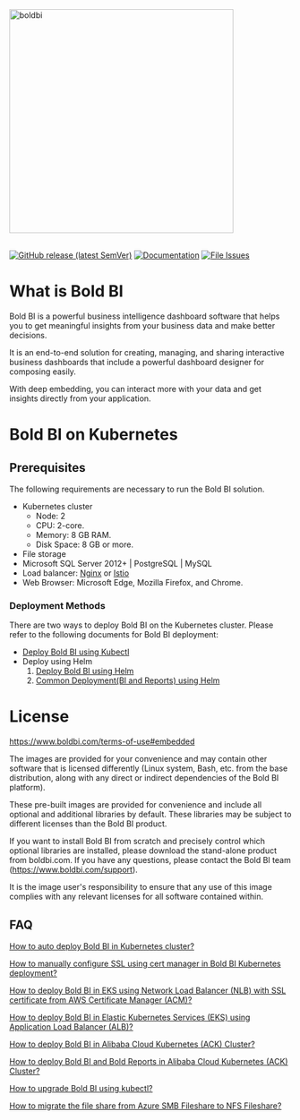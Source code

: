 <!-- markdownlint-disable MD033 -->
<!-- markdownlint-disable MD041 -->
<a href="https://www.boldbi.com">
  <img
  src="https://cdn.boldbi.com/DevOps/boldbi-logo.svg"
  alt="boldbi"
  width="400"/>
</a>
</br></br>

[![GitHub release (latest SemVer)](https://img.shields.io/github/v/release/boldbi/boldbi-kubernetes?sort=semver)](https://github.com/boldbi/boldbi-kubernetes/releases/latest)
[![Documentation](https://img.shields.io/badge/docs-help.boldbi.com-blue.svg)](https://help.boldbi.com/embedded-bi)
[![File Issues](https://img.shields.io/badge/file_issues-boldbi_support-blue.svg)](https://www.boldbi.com/support)

# What is Bold BI

Bold BI is a powerful business intelligence dashboard software that helps you to get meaningful insights from your business data and make better decisions.

It is an end-to-end solution for creating, managing, and sharing interactive business dashboards that include a powerful dashboard designer for composing easily.

With deep embedding, you can interact more with your data and get insights directly from your application.

# Bold BI on Kubernetes

## Prerequisites

The following requirements are necessary to run the Bold BI solution.

* Kubernetes cluster
  * Node: 2
  * CPU: 2-core.
  * Memory: 8 GB RAM.
  * Disk Space: 8 GB or more.
* File storage
* Microsoft SQL Server 2012+ | PostgreSQL | MySQL
* Load balancer: [Nginx](https://docs.nginx.com/nginx-ingress-controller/installation/installation-with-manifests/) or [Istio](https://istio.io/latest/docs/setup/getting-started/)
* Web Browser: Microsoft Edge, Mozilla Firefox, and Chrome.

### Deployment Methods

There are two ways to deploy Bold BI on the Kubernetes cluster. Please refer to the following documents for Bold BI deployment:

* [Deploy Bold BI using Kubectl](docs/index.md)
* Deploy using Helm
    1. [Deploy Bold BI using Helm](helm/README.md)
    2. [Common Deployment(BI and Reports) using Helm](helm/bold-common/README.md)

# License

<https://www.boldbi.com/terms-of-use#embedded></br>

The images are provided for your convenience and may contain other software that is licensed differently (Linux system, Bash, etc. from the base distribution, along with any direct or indirect dependencies of the Bold BI platform).

These pre-built images are provided for convenience and include all optional and additional libraries by default. These libraries may be subject to different licenses than the Bold BI product.

If you want to install Bold BI from scratch and precisely control which optional libraries are installed, please download the stand-alone product from boldbi.com. If you have any questions, please contact the Bold BI team (<https://www.boldbi.com/support>).

It is the image user's responsibility to ensure that any use of this image complies with any relevant licenses for all software contained within.

## FAQ

[How to auto deploy Bold BI in Kubernetes cluster?](https://github.com/boldbi/boldbi-kubernetes/blob/main/docs/bold-bi-auto-deployment.md)

[How to manually configure SSL using cert manager in Bold BI Kubernetes deployment?](https://github.com/boldbi/boldbi-kubernetes/blob/main//docs/FAQ/how-to-manually-configure-ssl-using-cert-manger-in-bold-bi-kubernetes-deployment.md)

[How to deploy Bold BI in EKS using Network Load Balancer (NLB) with SSL certificate from AWS Certificate Manager (ACM)?](https://github.com/boldbi/boldbi-kubernetes/blob/main//docs/FAQ/how-deploy-bold-bi-in-eks-using-network-load-balancer-with-ssl-certificate-from-acm.md)

[How to deploy Bold BI in Elastic Kubernetes Services (EKS) using Application Load Balancer (ALB)?](https://github.com/boldbi/boldbi-kubernetes/blob/main//docs/FAQ/how-to-deploy-bold-bi-in-eks-using-application-load-balancer.md)

[How to deploy Bold BI in Alibaba Cloud Kubernetes (ACK) Cluster?](docs/FAQ/how-to-deploy-bold-bi-in-an-ack-cluster.md)

[How to deploy Bold BI and Bold Reports in Alibaba Cloud Kubernetes (ACK) Cluster?](docs/FAQ/how-to-deploy-bold-bi-and-bold-reports-in-an-ack-cluster.md)

[How to upgrade Bold BI using kubectl?](https://github.com/boldbi/boldbi-kubernetes/blob/Adding-upgrade-doc-in-faq/upgrade/upgrade.md)

[How to migrate the file share from Azure SMB Fileshare to NFS Fileshare?](https://github.com/boldbi/boldbi-kubernetes/blob/main/docs/FAQ/how-to-migrate-app_data-from-azure-smb-fileshare-to-nfs-fileshare.md)
